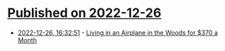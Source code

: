 # [Published on 2022-12-26](index.md)

* [2022-12-26, 16:32:51](https://news.ycombinator.com/item?id=34139136) - [Living in an Airplane in the Woods for $370 a Month](https://www.youtube.com/watch?v=eLo7GwiGdWE)
